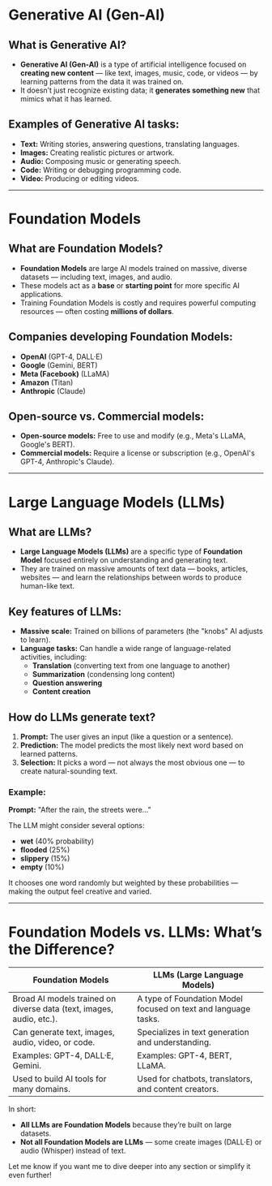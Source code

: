 # Generative AI (Gen-AI)

## What is Generative AI?
- **Generative AI (Gen-AI)** is a type of artificial intelligence focused on **creating new content** — like text, images, music, code, or videos — by learning patterns from the data it was trained on.
- It doesn’t just recognize existing data; it **generates something new** that mimics what it has learned.

## Examples of Generative AI tasks:
- **Text:** Writing stories, answering questions, translating languages.
- **Images:** Creating realistic pictures or artwork.
- **Audio:** Composing music or generating speech.
- **Code:** Writing or debugging programming code.
- **Video:** Producing or editing videos.

---

# Foundation Models

## What are Foundation Models?
- **Foundation Models** are large AI models trained on massive, diverse datasets — including text, images, and audio.
- These models act as a **base** or **starting point** for more specific AI applications.
- Training Foundation Models is costly and requires powerful computing resources — often costing **millions of dollars**.

## Companies developing Foundation Models:
- **OpenAI** (GPT-4, DALL·E)
- **Google** (Gemini, BERT)
- **Meta (Facebook)** (LLaMA)
- **Amazon** (Titan)
- **Anthropic** (Claude)

## Open-source vs. Commercial models:
- **Open-source models:** Free to use and modify (e.g., Meta's LLaMA, Google's BERT).
- **Commercial models:** Require a license or subscription (e.g., OpenAI's GPT-4, Anthropic's Claude).

---

# Large Language Models (LLMs)

## What are LLMs?
- **Large Language Models (LLMs)** are a specific type of **Foundation Model** focused entirely on understanding and generating text.
- They are trained on massive amounts of text data — books, articles, websites — and learn the relationships between words to produce human-like text.

## Key features of LLMs:
- **Massive scale:** Trained on billions of parameters (the "knobs" AI adjusts to learn).
- **Language tasks:** Can handle a wide range of language-related activities, including:
  - **Translation** (converting text from one language to another)
  - **Summarization** (condensing long content)
  - **Question answering**
  - **Content creation**

## How do LLMs generate text?
1. **Prompt:** The user gives an input (like a question or a sentence).
2. **Prediction:** The model predicts the most likely next word based on learned patterns.
3. **Selection:** It picks a word — not always the most obvious one — to create natural-sounding text.

### Example:
**Prompt:** "After the rain, the streets were..."

The LLM might consider several options:
- **wet** (40% probability)
- **flooded** (25%)
- **slippery** (15%)
- **empty** (10%)

It chooses one word randomly but weighted by these probabilities — making the output feel creative and varied.

---

# Foundation Models vs. LLMs: What’s the Difference?

| **Foundation Models**          | **LLMs (Large Language Models)**     |
|-------------------------------|-------------------------------------|
| Broad AI models trained on diverse data (text, images, audio, etc.). | A type of Foundation Model focused on text and language tasks. |
| Can generate text, images, audio, video, or code.                   | Specializes in text generation and understanding.              |
| Examples: GPT-4, DALL·E, Gemini.                                   | Examples: GPT-4, BERT, LLaMA.                                 |
| Used to build AI tools for many domains.                            | Used for chatbots, translators, and content creators.          |

In short:
- **All LLMs are Foundation Models** because they’re built on large datasets.
- **Not all Foundation Models are LLMs** — some create images (DALL·E) or audio (Whisper) instead of text.

Let me know if you want me to dive deeper into any section or simplify it even further!

